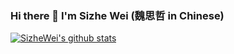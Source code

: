 ### Hi there 👋 I'm Sizhe Wei (魏思哲 in Chinese)

<!--
**SizheWei/SizheWei** is a ✨ _special_ ✨ repository because its `README.md` (this file) appears on your GitHub profile.

Here are some ideas to get you started:

- 🔭 I’m currently working on ...
- 🌱 I’m currently learning ...
- 👯 I’m looking to collaborate on ...
- 🤔 I’m looking for help with ...
- 💬 Ask me about ...
- 📫 How to reach me: ...
- 😄 Pronouns: ...
- ⚡ Fun fact: ...
-->

[![SizheWei's github stats](https://github-readme-stats.vercel.app/api?username=SizheWei&show_icons=true)](https://github.com/anuraghazra/github-readme-stats)
